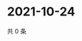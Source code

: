 # 2021-10-24

共 0 条

<!-- BEGIN WEIBO -->
<!-- 最后更新时间 Sun Oct 24 2021 10:34:18 GMT+0800 (China Standard Time) -->

<!-- END WEIBO -->
